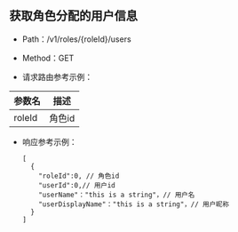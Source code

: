 ## 获取角色分配的用户信息
- Path：/v1/roles/{roleId}/users

- Method：GET

- 请求路由参考示例：

|参数名      |描述 |
|----------- |----------- |
|roleId  |角色id |

- 响应参考示例：
  ```
  [
    {
      "roleId":0, // 角色id
      "userId":0,// 用户id
      "userName"："this is a string"，// 用户名
      "userDisplayName"："this is a string"，// 用户昵称
    }
  ] 